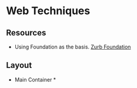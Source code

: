 # Web Techniques
## Resources
* Using Foundation as the basis. [Zurb Foundation](https://foundation.zurb.com/)
## Layout
* Main Container
	* 
